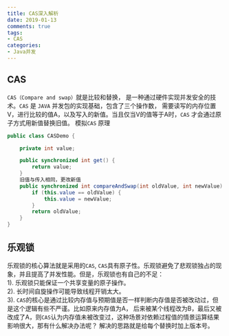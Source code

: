 ```yaml
---
title: CAS深入解析
date: 2019-01-13
comments: true 
tags:
- CAS
categories:  
- Java并发
---
```


## CAS
`CAS（Compare and swap）`就是比较和替换， 是一种通过硬件实现并发安全的技术。`CAS` 是 `JAVA` 并发包的实现基础，包含了三个操作数，
需要读写的内存位置V，进行比较的值A，以及写入的新值。当且仅当V的值等于A时，`CAS` 才会通过原子方式用新值替换旧值。
模拟`CAS` 原理
```java
public class CASDemo {

    private int value;

    public synchronized int get() {
        return value;
    }
    旧值与传入相同，更改新值
    public synchronized int compareAndSwap(int oldValue, int newValue) {
        if (this.value == oldValue) {
            this.value = newValue;
        }
        return oldValue;
    }
}
```

## 乐观锁
乐观锁的核心算法就是采用的`CAS`, `CAS`具有原子性。乐观锁避免了悲观锁独占的现象，并且提高了并发性能。但是，乐观锁也有自己的不足：   
1). 乐观锁只能保证一个共享变量的原子操作。     
2). 长时间自旋操作可能导致线程开销太大。   
3). `CAS`的核心是通过比较内存值与预期值是否一样判断内存值是否被改动过，但是这个逻辑有些不严谨。比如原来内存值为A，
后来被某个线程改为B，最后又被改成了A，则`CAS`认为内存值未被改变过，这种场景对依赖过程值的情景运算结果影响很大，那有什么解决办法呢？
解决的思路就是给每个替换时加上版本号。